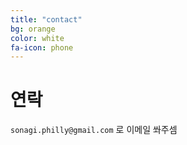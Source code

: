```yaml
---
title: "contact"
bg: orange
color: white
fa-icon: phone
---
```


# 연락

`sonagi.philly@gmail.com` 로 이메일 쏴주셈
